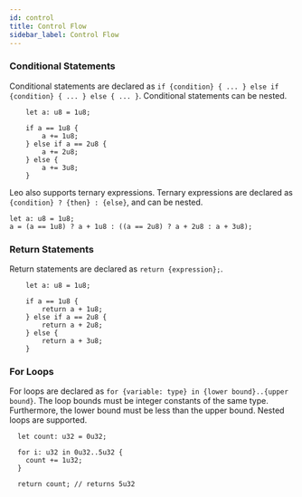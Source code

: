 ```yaml
---
id: control 
title: Control Flow
sidebar_label: Control Flow
---
```

[general tags]: # (loop, conditional, return)

### Conditional Statements

Conditional statements are declared as `if {condition} { ... } else if {condition} { ... } else { ... }`.
Conditional statements can be nested.
```leo
    let a: u8 = 1u8;
    
    if a == 1u8 {
        a += 1u8;
    } else if a == 2u8 {
        a += 2u8;
    } else {
        a += 3u8;
    }
```

Leo also supports ternary expressions.  Ternary expressions are declared as `{condition} ? {then} : {else}`, and can be nested.
```leo
let a: u8 = 1u8;    
a = (a == 1u8) ? a + 1u8 : ((a == 2u8) ? a + 2u8 : a + 3u8);
```

### Return Statements

Return statements are declared as `return {expression};`.

```leo
    let a: u8 = 1u8;
    
    if a == 1u8 {
        return a + 1u8;
    } else if a == 2u8 {
        return a + 2u8;
    } else {
        return a + 3u8;
    }
```


### For Loops

For loops are declared as `for {variable: type} in {lower bound}..{upper bound}`. The loop bounds must be integer constants of the same type. Furthermore, the lower bound must be
less than the upper bound. Nested loops are supported.


```leo
  let count: u32 = 0u32;

  for i: u32 in 0u32..5u32 {
    count += 1u32;
  }

  return count; // returns 5u32
```
